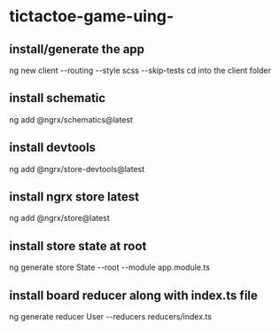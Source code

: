 # tictactoe-game-uing-

## install/generate the app
ng new client --routing --style scss --skip-tests
cd into the client folder

## install schematic
ng add @ngrx/schematics@latest

## install devtools
ng add @ngrx/store-devtools@latest

## install ngrx store latest
ng add @ngrx/store@latest

## install store state at root
ng generate store State --root --module app.module.ts

## install board reducer along with index.ts file
ng generate reducer User --reducers reducers/index.ts
